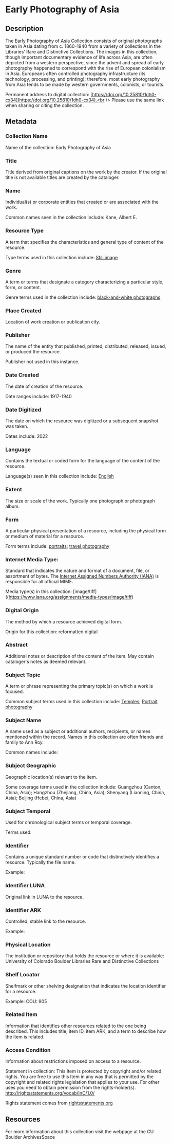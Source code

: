 # Early Photography of Asia

## Description
The Early Photography of Asia Collection consists of original photographs taken in Asia dating from c. 1860-1940 from a variety of collections in the Libraries’ Rare and Distinctive Collections. The images in this collection, though important documentary evidence of life across Asia, are often depicted from a western perspective, since the advent and spread of early photography happened to correspond with the rise of European colonialism in Asia. Europeans often controlled photography infrastructure (its technology, processing, and printing); therefore, most early photography from Asia tends to be made by western governments, colonists, or tourists. 

Permanent address to digital collection: [https://doi.org/10.25810/1dh0-cx34](https://doi.org/10.25810/1dh0-cx34).<br /> 
Please use the same link when sharing or citing the collection.

## Metadata

### Collection Name
Name of the collection: Early Photography of Asia

### Title
Title derived from original captions on the work by the creator. If the original title is not available titles are created by the cataloger.

### Name
Individual(s) or corporate entities that created or are associated with the work. 

Common names seen in the collection include: Kane, Albert E.

### Resource Type
A term that specifies the characteristics and general type of content of the resource. 

Type terms used in this collection include: [Still image](http://id.loc.gov/vocabulary/resourceTypes/img)

### Genre
A term or terms that designate a category characterizing a particular style, form, or content. 

Genre terms used in the collection include: [black-and-white photographs](http://vocab.getty.edu/page/aat/300128347)
### Place Created
Location of work creation or publication city. 

### Publisher
The name of the entity that published, printed, distributed, released, issued, or produced the resource.

Publisher not used in this instance.

### Date Created
The date of creation of the resource. 

Date ranges include: 1917-1940

### Date Digitized
The date on which the resource was digitized or a subsequent snapshot was taken. 

Dates include: 2022

### Language
Contains the textual or coded form for the language of the content of the resource. 

Language(s) seen in this collection include: [English](http://id.loc.gov/vocabulary/iso639-2/eng)

### Extent
The size or scale of the work. Typically one photograph or photograph album.

### Form
A particular physical presentation of a resource, including the physical form or medium of material for a resource. 

Form terms include: [portraits](http://vocab.getty.edu/page/aat/300417957); [travel photography](http://vocab.getty.edu/page/aat/300054230)

### Internet Media Type: 
Standard that indicates the nature and format of a document, file, or assortment of bytes. The [Internet Assigned Numbers Authority (IANA)](https://www.iana.org/assignments/media-types/media-types.xhtml) is responsible for all official MIME. 

Media type(s) in this collection: [image/tiff]((https://www.iana.org/assignments/media-types/image/tiff)

### Digital Origin
The method by which a resource achieved digital form.

 Origin for this collection: reformatted digital

### Abstract
Additional notes or description of the content of the item. May contain cataloger's notes as deemed relevant.

### Subject Topic
A term or phrase representing the primary topic(s) on which a work is focused. 

Common subject terms used in this collection include: [Temples](http://id.worldcat.org/fast/1147397); [Portrait photography](http://id.worldcat.org/fast/1072259)

### Subject Name
A name used as a subject or additional authors, recipients, or names mentioned within the record. Names in this collection are often friends and family to Ann Roy.

Common names include:

### Subject Geographic
Geographic location(s) relevant to the item. 

Some coverage terms used in the collection include: Guangzhou (Canton, China, Asia); Hangzhou (Zhejiang, China, Asia); Shenyang (Liaoning, China, Asia); Beijing (Hebei, China, Asia)

### Subject Temporal
Used for chronological subject terms or temporal coverage. 

Terms used:


### Identifier
Contains a unique standard number or code that distinctively identifies a resource. Typically the file name. 

Example: 

### Identifier LUNA	
Original link in LUNA to the resource. 

### Identifier ARK
Controlled, stable link to the resource. 

Example: 

### Physical Location
The institution or repository that holds the resource or where it is available: University of Colorado Boulder Libraries Rare and Distinctive Collections

### Shelf Locator
Shelfmark or other shelving designation that indicates the location identifier for a resource. 

Example: COU: 905

### Related Item
Information that identifies other resources related to the one being described. This includes title, item ID, item ARK, and a term to describe how the item is related.

### Access Condition
Information about restrictions imposed on access to a resource.

Statement in collection: This Item is protected by copyright and/or related rights. You are free to use this Item in any way that is permitted by the copyright and related rights legislation that applies to your use. For other uses you need to obtain permission from the rights-holder(s). http://rightsstatements.org/vocab/InC/1.0/

Rights statement comes from [rightsstatements.org](https://rightsstatements.org/page/1.0/?language=en)

## Resources
For more information about this collection visit the webpage at the CU Boulder ArchivesSpace
